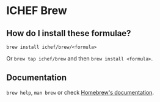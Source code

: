 # ICHEF Brew

## How do I install these formulae?
`brew install ichef/brew/<formula>`

Or `brew tap ichef/brew` and then `brew install <formula>`.

## Documentation
`brew help`, `man brew` or check [Homebrew's documentation](https://docs.brew.sh).
